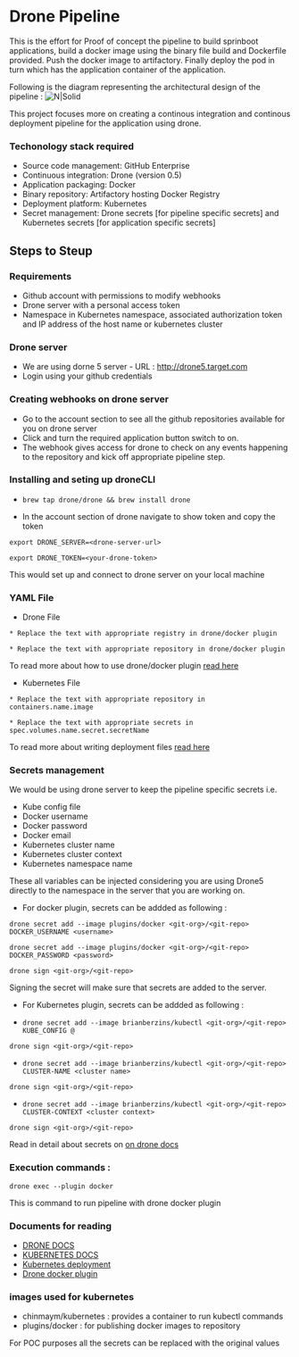 
# Drone Pipeline 

This is the effort for Proof of concept the pipeline to build sprinboot applications, build a docker image using the binary 
file build and Dockerfile provided. Push the docker image to artifactory. Finally deploy the pod in turn which has the 
application container of the application.

Following is the diagram representing the architectural design of the pipeline :
![N|Solid](https://git.target.com/storage/user/5615/files/2c61f5f6-bffb-11e6-85c9-42410d2e8156)


This project focuses more on creating a continous integration and continous deployment pipeline for the application using drone.

### Techonology stack required
* Source code management: GitHub Enterprise
* Continuous integration: Drone (version 0.5)
* Application packaging: Docker
* Binary repository: Artifactory hosting Docker Registry
* Deployment platform: Kubernetes
* Secret management: Drone secrets [for pipeline specific secrets] and Kubernetes secrets [for application specific secrets]

## Steps to Steup

### Requirements
* Github account with permissions to modify webhooks
* Drone server with a personal access token
* Namespace in Kubernetes namespace, associated authorization token and IP address of the host name or kubernetes cluster 

### Drone server
* We are using dorne 5 server - URL : http://drone5.target.com
* Login using your github credentials

### Creating webhooks on drone server
* Go to the account section to see all the github repositories available for you on drone server
* Click and turn the required application button switch to on.
* The webhook gives access for drone to check on any events happening to the repository and kick off appropriate pipeline step.

### Installing and seting up droneCLI 

* ```brew tap drone/drone && brew install drone```

* In the account section of drone navigate to show token and copy the token

```export DRONE_SERVER=<drone-server-url>```

```export DRONE_TOKEN=<your-drone-token>```

This would set up and connect to drone server on your local machine

### YAML File
* Drone File

```* Replace the text with appropriate registry in drone/docker plugin```

```* Replace the text with appropriate repository in drone/docker plugin```

To read more about how to use drone/docker plugin [read here](https://github.com/drone-plugins/drone-docker)

* Kubernetes File

```* Replace the text with appropriate repository in containers.name.image```

```* Replace the text with appropriate secrets in spec.volumes.name.secret.secretName```


To read more about writing deployment files [read here](http://kubernetes.io/docs/user-guide/deployments/)

### Secrets management

We would be using drone server to keep the pipeline specific secrets i.e.
* Kube config file
* Docker username
* Docker password
* Docker email
* Kubernetes cluster name
* Kubernetes cluster context
* Kubernetes namespace name

These all variables can be injected considering you are using Drone5 directly to the namespace in the server that you are working on.
* For docker plugin, secrets can be addded as following :

```drone secret add --image plugins/docker <git-org>/<git-repo> DOCKER_USERNAME <username>```

```drone secret add --image plugins/docker <git-org>/<git-repo> DOCKER_PASSWORD <password>```

```drone sign <git-org>/<git-repo>```

Signing the secret will make sure that secrets are added to the server.

* For Kubernetes plugin, secrets can be addded as following :

* ```drone secret add --image brianberzins/kubectl <git-org>/<git-repo> KUBE_CONFIG @```

```drone sign <git-org>/<git-repo>```

* ```drone secret add --image brianberzins/kubectl <git-org>/<git-repo> CLUSTER-NAME <cluster name>```

```drone sign <git-org>/<git-repo>```

* ```drone secret add --image brianberzins/kubectl <git-org>/<git-repo> CLUSTER-CONTEXT <cluster context> ```

```drone sign <git-org>/<git-repo>```

Read in detail about secrets on [on drone docs](http://readme.drone.io/usage/secrets/)

### Execution commands :
```drone exec --plugin docker```

This is command to run pipeline with drone docker plugin

### Documents for reading 
* [DRONE DOCS](http://readme.drone.io/setup/overview/)
* [KUBERNETES DOCS](http://kubernetes.io/docs/)
* [Kubernetes deployment ](http://kubernetes.io/docs/user-guide/deployments/)
* [Drone docker plugin](https://github.com/drone-plugins/drone-docker)

### images used for kubernetes
* chinmaym/kubernetes : provides a container to run kubectl commands
* plugins/docker : for publishing docker images to repository


For POC purposes all the secrets can be replaced with the original values
